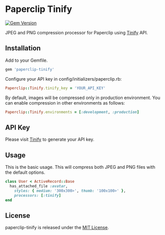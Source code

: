 # Paperclip Tinify

[![Gem Version](https://badge.fury.io/rb/paperclip-tinify.svg)](https://badge.fury.io/rb/paperclip-tinify)

JPEG and PNG compression processor for Paperclip using [Tinify](http://tinify.com) API.

## Installation

Add to your Gemfile.

````ruby
gem 'paperclip-tinify'
````

Configure your API key in config/initializers/paperclip.rb:

````ruby
Paperclip::Tinify.tinify_key = 'YOUR_API_KEY'
````

By default, images will be compressed only in production environment. You can enable compression in other environments as follows:

````ruby
Paperclip::Tinify.environments = [:development, :production]
````

## API Key

Please visit [Tinify](http://tinify.com) to generate your API key.

## Usage
This is the basic usage. This will compress both JPEG and PNG files with the default options.

````ruby
class User < ActiveRecord::Base
  has_attached_file :avatar,
    styles: { medium: '300x300>', thumb: '100x100>' },
    processors: [:tinify]
end
````

## License
paperclip-tinify is released under the [MIT License](https://github.com/thalesfp/paperclip-tinify/blob/master/LICENSE).

